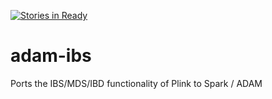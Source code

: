 [![Stories in Ready](https://badge.waffle.io/gelog/adam-ibs.png?label=ready&title=Ready)](https://waffle.io/gelog/adam-ibs)
# adam-ibs
Ports the IBS/MDS/IBD functionality of Plink to Spark / ADAM
